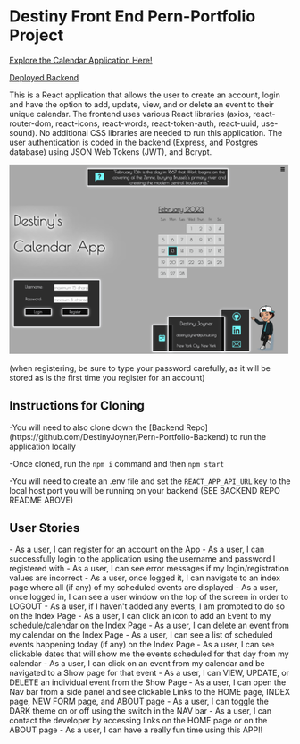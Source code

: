 <h1>Destiny Front End Pern-Portfolio Project</h1>

[Explore the Calendar Application Here!](https://destiny-calendar-project.netlify.app/)

[Deployed Backend](https://pern-portfolio-calendar-app.onrender.com/)&emsp; &emsp;

This is a React application that allows the user to create an account, login and have the option to add, update, view, and or delete an event to their unique calendar. The frontend uses various React libraries (axios, react-router-dom, react-icons, react-words, react-token-auth, react-uuid, use-sound). No additional CSS libraries are needed to run this application.  The user authentication is coded in the backend (Express, and Postgres database) using JSON Web Tokens (JWT), and Bcrypt.

<img src="/public/readme-screenshot.png" alt="screenshot"  width="500"/>

(when registering, be sure to type your password carefully, as it will be stored as is the first time you register for an account)

<h2>Instructions for Cloning</h2>
-You will need to also clone down the  [Backend Repo](https://github.com/DestinyJoyner/Pern-Portfolio-Backend) to run the application locally

-Once cloned, run the `npm i` command and then `npm start`

-You will need to create an .env file and set the `REACT_APP_API_URL` key to the local host port you will be running on your backend (SEE BACKEND REPO README ABOVE) 


<h2>User Stories</h2>
- As a user, I can register for an account on the App
- As a user, I can successfully login to the application using the username and password I registered with
- As a user, I can see error messages if my login/registration values are incorrect
- As a user, once logged it, I can navigate to an index page where all (if any) of my scheduled events are displayed
- As a user, once logged in, I can see a user window on the top of the screen in order to LOGOUT
- As a user, if I haven't added any events, I am prompted to do so on the Index Page
- As a user, I can click an icon to add an Event to my schedule/calendar on the Index Page
- As a user, I can delete an event from my calendar on the Index Page
- As a user, I can see a list of scheduled events happening today (if any) on the Index Page
- As a user, I can see clickable dates that will show me the events scheduled for that day from my calendar
- As a user, I can click on an event from my calendar and be navigated to a Show page for that event
- As a user, I can VIEW, UPDATE, or DELETE an individual event from the Show Page
- As a user, I can open the Nav bar from a side panel and see clickable Links to the HOME page, INDEX page, NEW FORM page, and ABOUT page
- As a user, I can toggle the DARK theme on or off using the switch in the NAV bar
- As a user, I can contact the developer by accessing links on the HOME page or on the ABOUT page
- As a user, I can have a really fun time using this APP!!
